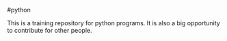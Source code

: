 #python

This is a training repository for python programs. It is also a big opportunity to contribute for other people.

